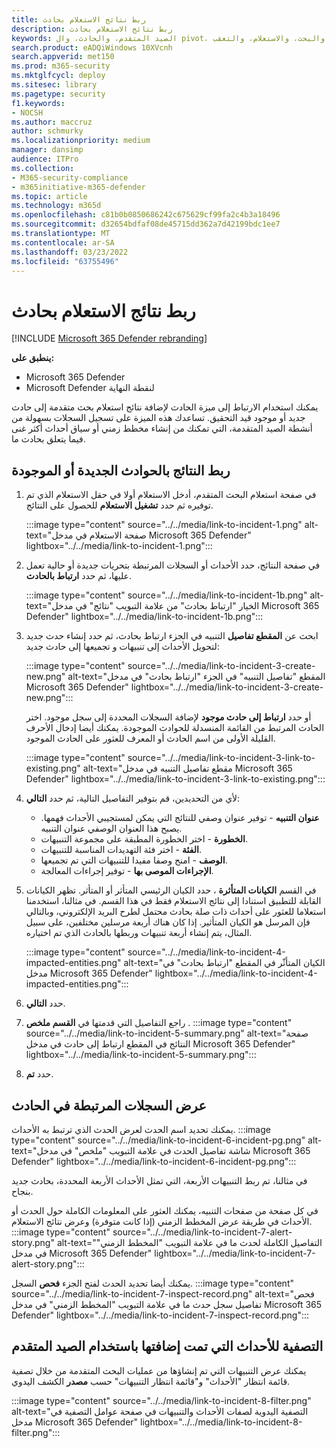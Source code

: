 ```yaml
---
title: ربط نتائج الاستعلام بحادث
description: ربط نتائج الاستعلام بحادث
keywords: الصيد المتقدم، والحادث، وال pivot، والكيانات، والصيد، والأحداث ذات الصلة، وصيد التهديدات عبر الإنترنت، والبحث، والاستعلام، والتعقب، Microsoft 365، Microsoft 365 Defender
search.product: eADQiWindows 10XVcnh
search.appverid: met150
ms.prod: m365-security
ms.mktglfcycl: deploy
ms.sitesec: library
ms.pagetype: security
f1.keywords:
- NOCSH
ms.author: maccruz
author: schmurky
ms.localizationpriority: medium
manager: dansimp
audience: ITPro
ms.collection:
- M365-security-compliance
- m365initiative-m365-defender
ms.topic: article
ms.technology: m365d
ms.openlocfilehash: c81b0b0850686242c675629cf99fa2c4b3a18496
ms.sourcegitcommit: d32654bdfaf08de45715dd362a7d42199bdc1ee7
ms.translationtype: MT
ms.contentlocale: ar-SA
ms.lasthandoff: 03/23/2022
ms.locfileid: "63755496"
---
```

# <a name="link-query-results-to-an-incident"></a>ربط نتائج الاستعلام بحادث

[!INCLUDE [Microsoft 365 Defender rebranding](../includes/microsoft-defender.md)]


**ينطبق على:**
- Microsoft 365 Defender
- Microsoft Defender لنقطة النهاية

يمكنك استخدام الارتباط إلى ميزة الحادث لإضافة نتائج استعلام بحث متقدمة إلى حادث جديد أو موجود قيد التحقيق. تساعدك هذه الميزة على تسجيل السجلات بسهولة من أنشطة الصيد المتقدمة، التي تمكنك من إنشاء مخطط زمني أو سياق أحداث أكثر غنى فيما يتعلق بحادث ما. 

## <a name="link-results-to-new-or-existing-incidents"></a>ربط النتائج بالحوادث الجديدة أو الموجودة

1. في صفحة استعلام البحث المتقدم، أدخل الاستعلام أولا في حقل الاستعلام الذي تم توفيره ثم حدد **تشغيل الاستعلام** للحصول على النتائج.

    :::image type="content" source="../../media/link-to-incident-1.png" alt-text="صفحة الاستعلام في مدخل Microsoft 365 Defender" lightbox="../../media/link-to-incident-1.png":::

2. في صفحة النتائج، حدد الأحداث أو السجلات المرتبطة بتحريات جديدة أو حالية تعمل عليها، ثم حدد **ارتباط بالحادث**.

    :::image type="content" source="../../media/link-to-incident-1b.png" alt-text="الخيار &quot;ارتباط بحادث&quot; من علامة التبويب &quot;نتائج&quot; في مدخل Microsoft 365 Defender" lightbox="../../media/link-to-incident-1b.png":::

3. ابحث عن **المقطع تفاصيل** التنبيه في الجزء ارتباط بحادث، ثم حدد إنشاء حدث جديد  لتحويل الأحداث إلى تنبيهات و تجميعها إلى حادث جديد:

    :::image type="content" source="../../media/link-to-incident-3-create-new.png" alt-text="المقطع &quot;تفاصيل التنبيه&quot; في الجزء &quot;ارتباط بحادث&quot; في مدخل Microsoft 365 Defender" lightbox="../../media/link-to-incident-3-create-new.png":::
    
    أو حدد **ارتباط إلى حادث موجود** لإضافة السجلات المحددة إلى سجل موجود. اختر الحادث المرتبط من القائمة المنسدلة للحوادث الموجودة. يمكنك أيضا إدخال الأحرف القليلة الأولى من اسم الحادث أو المعرف للعثور على الحادث الموجود. 

    :::image type="content" source="../../media/link-to-incident-3-link-to-existing.png" alt-text="مقطع تفاصيل التنبيه في مدخل Microsoft 365 Defender" lightbox="../../media/link-to-incident-3-link-to-existing.png":::

4. لأي من التحديدين، قم بتوفير التفاصيل التالية، ثم حدد **التالي**:
      - **عنوان التنبيه** - توفير عنوان وصفي للنتائج التي يمكن لمستجيبي الأحداث فهمها. يصبح هذا العنوان الوصفي عنوان التنبيه.
      - **الخطورة** - اختر الخطورة المطبقة على مجموعة التنبيهات.
      - **الفئة** - اختر فئة التهديدات المناسبة للتنبيهات.
      - **الوصف** - امنح وصفا مفيدا للتنبيهات التي تم تجميعها.
      - **الإجراءات الموصى بها** - توفير إجراءات المعالجة.

5. في القسم **الكيانات المتأثرة** ، حدد الكيان الرئيسي المتأثر أو المتأثر. تظهر الكيانات القابلة للتطبيق استنادا إلى نتائج الاستعلام فقط في هذا القسم. في مثالنا، استخدمنا استعلاما للعثور على أحداث ذات صلة بحادث محتمل لطرح البريد الإلكتروني، وبالتالي فإن المرسل هو الكيان المتأثير. إذا كان هناك أربعة مرسلين مختلفين، على سبيل المثال، يتم إنشاء أربعة تنبيهات وربطها بالحادث الذي تم اختياره.

     :::image type="content" source="../../media/link-to-incident-4-impacted-entities.png" alt-text="الكيان المتأثّر في المقطع &quot;ارتباط بحادث&quot; في مدخل Microsoft 365 Defender" lightbox="../../media/link-to-incident-4-impacted-entities.png":::

1. حدد **التالي**.
1. راجع التفاصيل التي قدمتها في **القسم ملخص** .
   :::image type="content" source="../../media/link-to-incident-5-summary.png" alt-text="صفحة النتائج في المقطع ارتباط إلى حادث في مدخل Microsoft 365 Defender" lightbox="../../media/link-to-incident-5-summary.png":::
     
1. حدد **تم**.

## <a name="view-linked-records-in-the-incident"></a>عرض السجلات المرتبطة في الحادث

يمكنك تحديد اسم الحدث لعرض الحدث الذي ترتبط به الأحداث.
:::image type="content" source="../../media/link-to-incident-6-incident-pg.png" alt-text="شاشة تفاصيل الحدث في علامة التبويب &quot;ملخص&quot; في مدخل Microsoft 365 Defender" lightbox="../../media/link-to-incident-6-incident-pg.png":::

في مثالنا، تم ربط التنبيهات الأربعة، التي تمثل الأحداث الأربعة المحددة، بحادث جديد بنجاح. 

في كل صفحة من صفحات التنبيه، يمكنك العثور على المعلومات الكاملة حول الحدث أو الأحداث في طريقة عرض المخطط الزمني (إذا كانت متوفرة) وعرض نتائج الاستعلام.
:::image type="content" source="../../media/link-to-incident-7-alert-story.png" alt-text="التفاصيل الكاملة لحدث ما في علامة التبويب &quot;المخطط الزمني&quot; في مدخل Microsoft 365 Defender" lightbox="../../media/link-to-incident-7-alert-story.png":::

يمكنك أيضا تحديد الحدث لفتح الجزء **فحص** السجل.
:::image type="content" source="../../media/link-to-incident-7-inspect-record.png" alt-text="فحص تفاصيل سجل حدث ما في علامة التبويب &quot;المخطط الزمني&quot; في مدخل Microsoft 365 Defender" lightbox="../../media/link-to-incident-7-inspect-record.png":::

## <a name="filter-for-events-added-using-advanced-hunting"></a>التصفية للأحداث التي تمت إضافتها باستخدام الصيد المتقدم
يمكنك عرض التنبيهات التي تم إنشاؤها من عمليات البحث المتقدمة من خلال تصفية قائمة انتظار "الأحداث" و"قائمة انتظار التنبيهات" حسب **مصدر** الكشف اليدوي.

:::image type="content" source="../../media/link-to-incident-8-filter.png" alt-text="التصفية اليدوية لصفات الأحداث والتنبيهات في صفحة عوامل التصفية في مدخل Microsoft 365 Defender" lightbox="../../media/link-to-incident-8-filter.png":::
